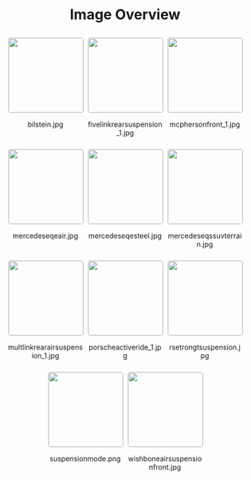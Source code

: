 <h1 style ="text-align: center;"> Image Overview </h1>
<div style="display: flex;
flex-wrap: wrap;
gap: 10px;
justify-content: center;
padding: 10px;" >
<div style="flex: 1 1 calc(33.333% - 20px); /* Three images per row on large screens */
        max-width: 150px;
        text-align: center;" >
<img src="https://media.evkx.net/multimedia/technology/suspension/bilstein_xst.jpg" style="width: 150px;
height: auto;
border: 1px solid #ddd;
border-radius: 5px;
  ">
<p>bilstein.jpg</p>
</div>
<div style="flex: 1 1 calc(33.333% - 20px); /* Three images per row on large screens */
        max-width: 150px;
        text-align: center;" >
<img src="https://media.evkx.net/multimedia/technology/suspension/fivelinkrearsuspension_1_xst.jpg" style="width: 150px;
height: auto;
border: 1px solid #ddd;
border-radius: 5px;
  ">
<p>fivelinkrearsuspension_1.jpg</p>
</div>
<div style="flex: 1 1 calc(33.333% - 20px); /* Three images per row on large screens */
        max-width: 150px;
        text-align: center;" >
<img src="https://media.evkx.net/multimedia/technology/suspension/mcphersonfront_1_xst.jpg" style="width: 150px;
height: auto;
border: 1px solid #ddd;
border-radius: 5px;
  ">
<p>mcphersonfront_1.jpg</p>
</div>
<div style="flex: 1 1 calc(33.333% - 20px); /* Three images per row on large screens */
        max-width: 150px;
        text-align: center;" >
<img src="https://media.evkx.net/multimedia/technology/suspension/mercedeseqeair_xst.jpg" style="width: 150px;
height: auto;
border: 1px solid #ddd;
border-radius: 5px;
  ">
<p>mercedeseqeair.jpg</p>
</div>
<div style="flex: 1 1 calc(33.333% - 20px); /* Three images per row on large screens */
        max-width: 150px;
        text-align: center;" >
<img src="https://media.evkx.net/multimedia/technology/suspension/mercedeseqesteel_xst.jpg" style="width: 150px;
height: auto;
border: 1px solid #ddd;
border-radius: 5px;
  ">
<p>mercedeseqesteel.jpg</p>
</div>
<div style="flex: 1 1 calc(33.333% - 20px); /* Three images per row on large screens */
        max-width: 150px;
        text-align: center;" >
<img src="https://media.evkx.net/multimedia/technology/suspension/mercedeseqssuvterrain_xst.jpg" style="width: 150px;
height: auto;
border: 1px solid #ddd;
border-radius: 5px;
  ">
<p>mercedeseqssuvterrain.jpg</p>
</div>
<div style="flex: 1 1 calc(33.333% - 20px); /* Three images per row on large screens */
        max-width: 150px;
        text-align: center;" >
<img src="https://media.evkx.net/multimedia/technology/suspension/multlinkrearairsuspension_1_xst.jpg" style="width: 150px;
height: auto;
border: 1px solid #ddd;
border-radius: 5px;
  ">
<p>multlinkrearairsuspension_1.jpg</p>
</div>
<div style="flex: 1 1 calc(33.333% - 20px); /* Three images per row on large screens */
        max-width: 150px;
        text-align: center;" >
<img src="https://media.evkx.net/multimedia/technology/suspension/porscheactiveride_1_xst.jpg" style="width: 150px;
height: auto;
border: 1px solid #ddd;
border-radius: 5px;
  ">
<p>porscheactiveride_1.jpg</p>
</div>
<div style="flex: 1 1 calc(33.333% - 20px); /* Three images per row on large screens */
        max-width: 150px;
        text-align: center;" >
<img src="https://media.evkx.net/multimedia/technology/suspension/rsetrongtsuspension_xst.jpg" style="width: 150px;
height: auto;
border: 1px solid #ddd;
border-radius: 5px;
  ">
<p>rsetrongtsuspension.jpg</p>
</div>
<div style="flex: 1 1 calc(33.333% - 20px); /* Three images per row on large screens */
        max-width: 150px;
        text-align: center;" >
<img src="https://media.evkx.net/multimedia/technology/suspension/suspensionmode_xst.png" style="width: 150px;
height: auto;
border: 1px solid #ddd;
border-radius: 5px;
  ">
<p>suspensionmode.png</p>
</div>
<div style="flex: 1 1 calc(33.333% - 20px); /* Three images per row on large screens */
        max-width: 150px;
        text-align: center;" >
<img src="https://media.evkx.net/multimedia/technology/suspension/wishboneairsuspensionfront_xst.jpg" style="width: 150px;
height: auto;
border: 1px solid #ddd;
border-radius: 5px;
  ">
<p>wishboneairsuspensionfront.jpg</p>
</div>
</div>
